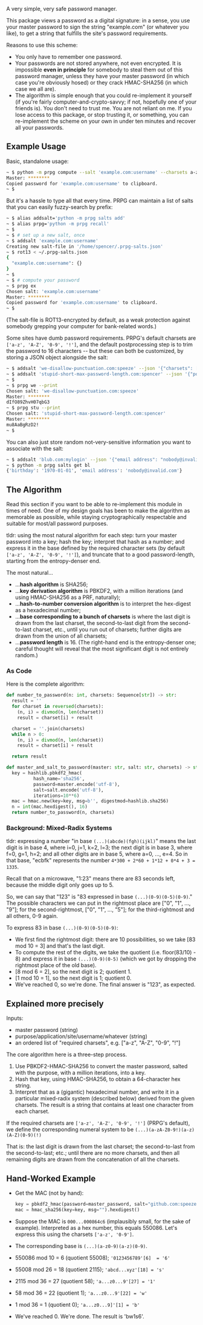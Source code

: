 A very simple, very safe password manager.

This package views a password as a digital signature: in a sense, you use your master password to sign the string "example.com" (or whatever you like), to get a string that fulfills the site's password requirements.

Reasons to use this scheme:

- You only have to remember one password.
- Your passwords are not stored anywhere, not even encrypted. It is impossible __even in principle__ for somebody to steal them out of this password manager, unless they have your master password (in which case you're obviously hosed) or they crack HMAC-SHA256 (in which case we all are).
- The algorithm is simple enough that you could re-implement it yourself (if you're fairly computer-and-crypto-savvy; if not, hopefully one of your friends is). You don't need to trust me. You are not reliant on me. If you lose access to this package, or stop trusting it, or something, you can re-implement the scheme on your own in under ten minutes and recover all your passwords.


Example Usage
-------------

Basic, standalone usage:

```bash
~ $ python -m prpg compute --salt 'example.com:username' --charsets a-z A-Z 0-9 '!'
Master: ********
Copied password for 'example.com:username' to clipboard.
~ $
```

But it's a hassle to type all that every time. PRPG can maintain a list of salts that you can easily fuzzy-search by prefix:

```bash
~ $ alias addsalt='python -m prpg salts add'
~ $ alias prpg='python -m prpg recall'
~ $
~ $ # set up a new salt, once
~ $ addsalt 'example.com:username'
Creating new salt-file in '/home/spencer/.prpg-salts.json'
~ $ rot13 < ~/.prpg-salts.json
{
  "example.com:username": {}
}
~ $
~ $ # compute your password
~ $ prpg ex
Chosen salt: 'example.com:username'
Master: ********
Copied password for 'example.com:username' to clipboard.
~ $
```

(The salt-file is ROT13-encrypted by default, as a weak protection against somebody grepping your computer for bank-related words.)

Some sites have dumb password requirements. PRPG's default charsets are `['a-z', 'A-Z', '0-9', '!']`, and the default postprocessing step is to trim the password to 16 characters -- but these can both be customized, by storing a JSON object alongside the salt:
```bash
~ $ addsalt 'we-disallow-punctuation.com:speeze' --json '{"charsets": ["a-z", "A-Z", "0-9"]}'
~ $ addsalt 'stupid-short-max-password-length.com:spencer' --json '{"postprocess": "lambda pw: pw[-12:]"}'
~ $
~ $ prpg we --print
Chosen salt: 'we-disallow-punctuation.com:speeze'
Master: ********
dIfO89ZhvH07qbG3
~ $ prpg stu --print
Chosen salt: 'stupid-short-max-password-length.com:spencer'
Master: ********
mu8AaBgRzD2!
~ $
```
You can also just store random not-very-sensitive information you want to associate with the salt:

```bash
~ $ addsalt 'blub.com:mylogin' --json '{"email address": "nobody@invalid.com", "birthday": "1970-01-01"}'
~ $ python -m prpg salts get bl
{'birthday': '1970-01-01', 'email address': 'nobody@invalid.com'}

```




The Algorithm
-------------

Read this section if you want to be able to re-implement this module in times of need. One of my design goals has been to make the algorithm as memorable as possible, while staying cryptographically respectable and suitable for most/all password purposes.

tldr: using the most natural algorithm for each step: turn your master password into a key; hash the key; interpret that hash as a number; and express it in the base defined by the required character sets (by default `['a-z', 'A-Z', '0-9', '!']`), and truncate that to a good password-length, starting from the entropy-denser end.

The most natural...

- ...__hash algorithm__ is SHA256;
- ...__key derivation algorithm__ is PBKDF2, with a million iterations (and using HMAC-SHA256 as a PRF, naturally);
- ...__hash-to-number conversion algorithm__ is to interpret the hex-digest as a hexadecimal number;
- ...__base corresponding to a bunch of charsets__ is where the last digit is drawn from the last charset, the second-to-last digit from the second-to-last charset, etc., until you run out of charsets; further digits are drawn from the union of all charsets;
- ...__password length__ is 16. (The right-hand end is the entropy-denser one; careful thought will reveal that the most significant digit is not entirely random.)


### As Code

Here is the complete algorithm:

```python
def number_to_password(n: int, charsets: Sequence[str]) -> str:
  result = ''
  for charset in reversed(charsets):
    (n, i) = divmod(n, len(charset))
    result = charset[i] + result

  charset = ''.join(charsets)
  while n > 0:
    (n, i) = divmod(n, len(charset))
    result = charset[i] + result

  return result

def master_and_salt_to_password(master: str, salt: str, charsets) -> str:
  key = hashlib.pbkdf2_hmac(
          hash_name='sha256',
          password=master.encode('utf-8'),
          salt=salt.encode('utf-8'),
          iterations=10**6)
  mac = hmac.new(key=key, msg=b'', digestmod=hashlib.sha256)
  n = int(mac.hexdigest(), 16)
  return number_to_password(n, charsets)
```


### Background: Mixed-Radix Systems

tldr: expressing a number "in base `(...)(abcde)(fgh)(ijkl)`" means the last digit is in base 4, where i=0, j=1, k=2, l=3; the next digit is in base 3, where f=0, g=1, h=2; and all other digits are in base 5, where a=0, ..., e=4. So in that base, "ecbfk" represents the number `4*300 + 2*60 + 1*12 + 0*4 + 3 = 1335`.

Recall that on a microwave, "1:23" means there are 83 seconds left, because the middle digit only goes up to 5.

So, we can say that "123" is "83 expressed in base `(...)(0-9)(0-5)(0-9)`." The possible characters we can put in the rightmost place are ["0", "1", ..., "9"]; for the second-rightmost, ["0", "1", ..., "5"]; for the third-rightmost and all others, 0-9 again.

To express 83 in base `(...)(0-9)(0-5)(0-9)`:

- We first find the rightmost digit: there are 10 possibilities, so we take [83 mod 10 = 3] and that's the last digit.
- To compute the rest of the digits, we take the quotient (i.e. floor(83/10) - 8) and express it in base `(...)(0-9)(0-5)` (which we got by dropping the rightmost place of the old base).
- [8 mod 6 = 2], so the next digit is 2; quotient 1.
- [1 mod 10 = 1], so the next digit is 1; quotient 0.
- We've reached 0, so we're done. The final answer is "123", as expected.

Explained more precisely
----------------------------------

Inputs:

- master password (string)
- purpose/application/site/username/whatever (string)
- an ordered list of "required charsets", e.g. ["a-z", "A-Z", "0-9", "!"]

The core algorithm here is a three-step process.

1. Use PBKDF2-HMAC-SHA256 to convert the master password, salted with the purpose, with a million iterations, into a key.
2. Hash that key, using HMAC-SHA256, to obtain a 64-character hex string.
3. Interpret that as a (gigantic) hexadecimal number, and write it in a particular mixed-radix system (described below) derived from the given charsets. The result is a string that contains at least one character from each charset.

If the required charsets are `['a-z', 'A-Z', '0-9', '!']` (PRPG's default), we define the corresponding numeral system to be `(...)(a-zA-Z0-9!)(a-z)(A-Z)(0-9)(!)`

That is: the last digit is drawn from the last charset; the second-to-last from the second-to-last; etc.; until there are no more charsets, and then all remaining digits are drawn from the concatenation of all the charsets.


Hand-Worked Example
-------------------

- Get the MAC (not by hand):

    ```python
    key = pbkdf2_hmac(password=master_password, salt="github.com:speezepearson", iterations=10**6, hash_function=sha256)
    mac = hmac_sha256(key=key, msg="").hexdigest()
    ```

- Suppose the MAC is `000...000864c6` (implausibly small, for the sake of example). Interpreted as a hex number, this equals 550086. Let's express this using the charsets `['a-z', '0-9']`.
- The corresponding base is `(...)(a-z0-9)(a-z)(0-9)`.
- 550086 mod 10 =  6 (quotient 55008); `'0123456789'[6]  = '6'`
- 55008 mod 26 = 18 (quotient  2115); `'abcd...xyz'[18] = 's'`
- 2115 mod 36 = 27 (quotient 58); `'a...z0...9'[27] = '1'`
- 58 mod 36 = 22 (quotient 1); `'a...z0...9'[22] = 'w'`
- 1 mod 36 =  1 (quotient 0); `'a...z0...9]'[1] = 'b'`
- We've reached 0. We're done. The result is 'bw1s6'.
